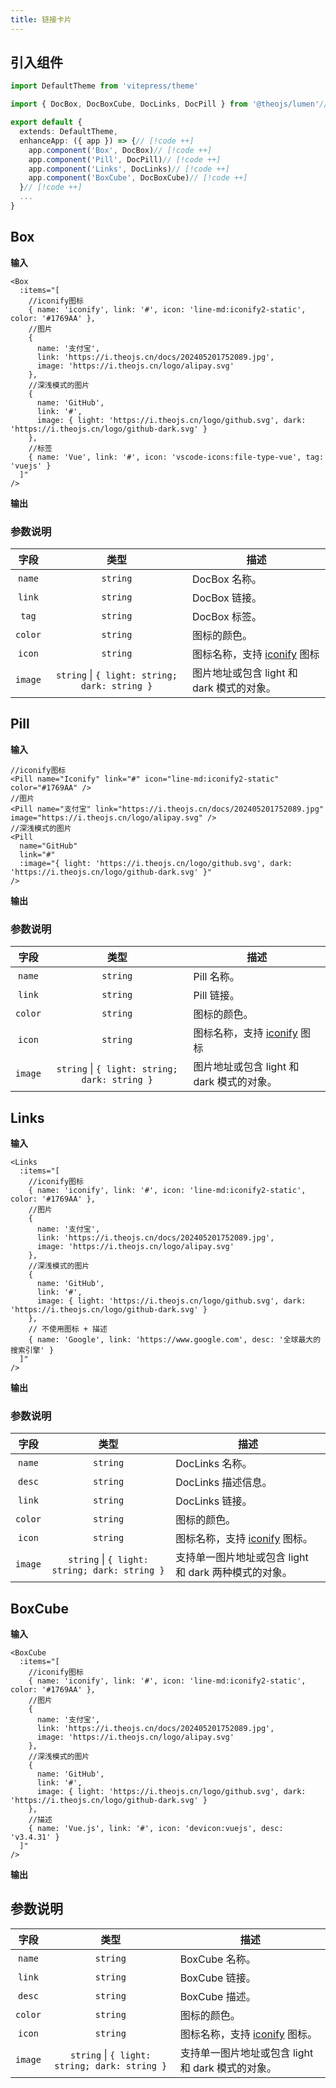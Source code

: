 ```yaml
---
title: 链接卡片
---
```


## 引入组件

```ts [.vitepress/theme/index.ts]
import DefaultTheme from 'vitepress/theme'

import { DocBox, DocBoxCube, DocLinks, DocPill } from '@theojs/lumen'// [!code ++]

export default {
  extends: DefaultTheme,
  enhanceApp: ({ app }) => {// [!code ++]
    app.component('Box', DocBox)// [!code ++]
    app.component('Pill', DocPill)// [!code ++]
    app.component('Links', DocLinks)// [!code ++]
    app.component('BoxCube', DocBoxCube)// [!code ++]
  }// [!code ++]
  ...
}

```

## Box

**输入**

```vue
<Box
  :items="[
    //iconify图标
    { name: 'iconify', link: '#', icon: 'line-md:iconify2-static', color: '#1769AA' },
    //图片
    {
      name: '支付宝',
      link: 'https://i.theojs.cn/docs/202405201752089.jpg',
      image: 'https://i.theojs.cn/logo/alipay.svg'
    },
    //深浅模式的图片
    {
      name: 'GitHub',
      link: '#',
      image: { light: 'https://i.theojs.cn/logo/github.svg', dark: 'https://i.theojs.cn/logo/github-dark.svg' }
    },
    //标签
    { name: 'Vue', link: '#', icon: 'vscode-icons:file-type-vue', tag: 'vuejs' }
  ]"
/>
```

**输出**

<Box
  :items="[
    //iconify图标
    { name: 'iconify', link: '#', icon: 'line-md:iconify2-static', color: '#1769AA' },
    //图片
    {
      name: '支付宝',
      link: 'https://i.theojs.cn/docs/202405201752089.jpg',
      image: 'https://i.theojs.cn/logo/alipay.svg'
    },
    //深浅模式的图片
    {
      name: 'GitHub',
      link: '#',
      image: { light: 'https://i.theojs.cn/logo/github.svg', dark: 'https://i.theojs.cn/logo/github-dark.svg' }
    },
    //标签
    { name: 'Vue', link: '#', icon: 'vscode-icons:file-type-vue', tag: 'vuejs' }
  ]"
/>

### 参数说明

|  字段   |                     类型                      | 描述                                                                                              |
| :-----: | :-------------------------------------------: | ------------------------------------------------------------------------------------------------- |
| `name`  |                   `string`                    | DocBox 名称。                                                                                     |
| `link`  |                   `string`                    | DocBox 链接。                                                                                     |
|  `tag`  |                   `string`                    | <Badge type="tip" text="可选" /> DocBox 标签。                                                    |
| `color` |                   `string`                    | <Badge type="tip" text="可选" /> 图标的颜色。                                                     |
| `icon`  |                   `string`                    | <Badge type="tip" text="可选" /> 图标名称，支持 [iconify](https://icon-sets.iconify.design/) 图标 |
| `image` | `string` \| `{ light: string; dark: string }` | <Badge type="tip" text="可选" /> 图片地址或包含 light 和 dark 模式的对象。                        |

## Pill

**输入**

```vue
//iconify图标
<Pill name="Iconify" link="#" icon="line-md:iconify2-static" color="#1769AA" />
//图片
<Pill name="支付宝" link="https://i.theojs.cn/docs/202405201752089.jpg" image="https://i.theojs.cn/logo/alipay.svg" />
//深浅模式的图片
<Pill
  name="GitHub"
  link="#"
  :image="{ light: 'https://i.theojs.cn/logo/github.svg', dark: 'https://i.theojs.cn/logo/github-dark.svg' }"
/>
```

**输出**

<Pill name="Iconify" link="#" icon="line-md:iconify2-static" color="#1769AA" />
<Pill name="支付宝" link="https://i.theojs.cn/docs/202405201752089.jpg" image="https://i.theojs.cn/logo/alipay.svg" />
<Pill
  name="GitHub"
  link="#"
  :image="{ light: 'https://i.theojs.cn/logo/github.svg', dark: 'https://i.theojs.cn/logo/github-dark.svg' }"
/>

### 参数说明

|  字段   |                     类型                      | 描述                                                                                              |
| :-----: | :-------------------------------------------: | ------------------------------------------------------------------------------------------------- |
| `name`  |                   `string`                    | Pill 名称。                                                                                       |
| `link`  |                   `string`                    | Pill 链接。                                                                                       |
| `color` |                   `string`                    | <Badge type="tip" text="可选" /> 图标的颜色。                                                     |
| `icon`  |                   `string`                    | <Badge type="tip" text="可选" /> 图标名称，支持 [iconify](https://icon-sets.iconify.design/) 图标 |
| `image` | `string` \| `{ light: string; dark: string }` | <Badge type="tip" text="可选" /> 图片地址或包含 light 和 dark 模式的对象。                        |

## Links

**输入**

```vue
<Links
  :items="[
    //iconify图标
    { name: 'iconify', link: '#', icon: 'line-md:iconify2-static', color: '#1769AA' },
    //图片
    {
      name: '支付宝',
      link: 'https://i.theojs.cn/docs/202405201752089.jpg',
      image: 'https://i.theojs.cn/logo/alipay.svg'
    },
    //深浅模式的图片
    {
      name: 'GitHub',
      link: '#',
      image: { light: 'https://i.theojs.cn/logo/github.svg', dark: 'https://i.theojs.cn/logo/github-dark.svg' }
    },
    // 不使用图标 + 描述
    { name: 'Google', link: 'https://www.google.com', desc: '全球最大的搜索引擎' }
  ]"
/>
```

**输出**

<Links
  :items="[
    //iconify图标
    { name: 'iconify', link: '#', icon: 'line-md:iconify2-static', color: '#1769AA' },
    //图片
    {
      name: '支付宝',
      link: 'https://i.theojs.cn/docs/202405201752089.jpg',
      image: 'https://i.theojs.cn/logo/alipay.svg'
    },
    //深浅模式的图片
    {
      name: 'GitHub',
      link: '#',
      image: { light: 'https://i.theojs.cn/logo/github.svg', dark: 'https://i.theojs.cn/logo/github-dark.svg' }
    },
    // 不使用图标 + 描述
    { name: 'Google', link: 'https://www.google.com', desc: '全球最大的搜索引擎' }
  ]"
/>

### 参数说明

|  字段   |                     类型                      | 描述                                                                                                |
| :-----: | :-------------------------------------------: | --------------------------------------------------------------------------------------------------- |
| `name`  |                   `string`                    | DocLinks 名称。                                                                                     |
| `desc`  |                   `string`                    | <Badge type="tip" text="可选" /> DocLinks 描述信息。                                                |
| `link`  |                   `string`                    | DocLinks 链接。                                                                                     |
| `color` |                   `string`                    | <Badge type="tip" text="可选" /> 图标的颜色。                                                       |
| `icon`  |                   `string`                    | <Badge type="tip" text="可选" /> 图标名称，支持 [iconify](https://icon-sets.iconify.design/) 图标。 |
| `image` | `string` \| `{ light: string; dark: string }` | <Badge type="tip" text="可选" /> 支持单一图片地址或包含 light 和 dark 两种模式的对象。              |

## BoxCube

**输入**

```vue
<BoxCube
  :items="[
    //iconify图标
    { name: 'iconify', link: '#', icon: 'line-md:iconify2-static', color: '#1769AA' },
    //图片
    {
      name: '支付宝',
      link: 'https://i.theojs.cn/docs/202405201752089.jpg',
      image: 'https://i.theojs.cn/logo/alipay.svg'
    },
    //深浅模式的图片
    {
      name: 'GitHub',
      link: '#',
      image: { light: 'https://i.theojs.cn/logo/github.svg', dark: 'https://i.theojs.cn/logo/github-dark.svg' }
    },
    //描述
    { name: 'Vue.js', link: '#', icon: 'devicon:vuejs', desc: 'v3.4.31' }
  ]"
/>
```

**输出**

<BoxCube
  :items="[
    //iconify图标
    { name: 'iconify', link: '#', icon: 'line-md:iconify2-static', color: '#1769AA' },
    //图片
    {
      name: '支付宝',
      link: 'https://i.theojs.cn/docs/202405201752089.jpg',
      image: 'https://i.theojs.cn/logo/alipay.svg'
    },
    //深浅模式的图片
    {
      name: 'GitHub',
      link: '#',
      image: { light: 'https://i.theojs.cn/logo/github.svg', dark: 'https://i.theojs.cn/logo/github-dark.svg' }
    },
    //描述
    { name: 'Vue.js', link: '#', icon: 'devicon:vuejs', desc: 'v3.4.31' }
  ]"
/>

## 参数说明

|  字段   |                     类型                      | 描述                                                                                                |
| :-----: | :-------------------------------------------: | --------------------------------------------------------------------------------------------------- |
| `name`  |                   `string`                    | BoxCube 名称。                                                                                      |
| `link`  |                   `string`                    | BoxCube 链接。                                                                                      |
| `desc`  |                   `string`                    | <Badge type="tip" text="可选" /> BoxCube 描述。                                                     |
| `color` |                   `string`                    | <Badge type="tip" text="可选" /> 图标的颜色。                                                       |
| `icon`  |                   `string`                    | <Badge type="tip" text="可选" /> 图标名称，支持 [iconify](https://icon-sets.iconify.design/) 图标。 |
| `image` | `string` \| `{ light: string; dark: string }` | <Badge type="tip" text="可选" /> 支持单一图片地址或包含 light 和 dark 模式的对象。                  |
